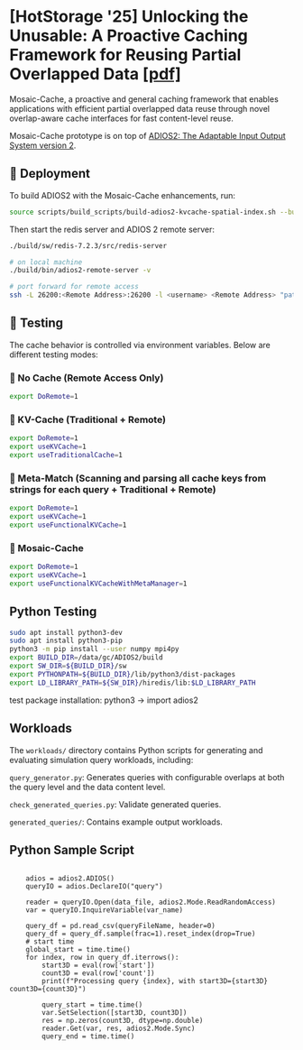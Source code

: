 # [HotStorage '25] Unlocking the Unusable: A Proactive Caching Framework for Reusing Partial Overlapped Data [[pdf]](https://dl.acm.org/doi/10.1145/3736548.3737839)

Mosaic-Cache, a proactive and general caching framework that enables applications with efficient partial overlapped data reuse through novel overlap-aware cache interfaces for fast content-level reuse.

Mosaic-Cache prototype is on top of [ADIOS2: The Adaptable Input Output System version 2](https://adios2.readthedocs.io/).

## 🚀 Deployment

To build ADIOS2 with the Mosaic-Cache enhancements, run:

```bash
source scripts/build_scripts/build-adios2-kvcache-spatial-index.sh --build
```
Then start the redis server and ADIOS 2 remote server:
```bash
./build/sw/redis-7.2.3/src/redis-server

# on local machine
./build/bin/adios2-remote-server -v

# port forward for remote access
ssh -L 26200:<Remote Address>:26200 -l <username> <Remote Address> "path_to_ADIOS2/build/bin/adios2_remote_server -v"
```
## 🧪 Testing

The cache behavior is controlled via environment variables. Below are different testing modes:

### 🔹 No Cache (Remote Access Only)

```bash
export DoRemote=1
```

### 🔹 KV-Cache (Traditional + Remote)

```bash
export DoRemote=1
export useKVCache=1
export useTraditionalCache=1
```

### 🔹 Meta-Match (Scanning and parsing all cache keys from strings for each query + Traditional + Remote)

```bash
export DoRemote=1
export useKVCache=1
export useFunctionalKVCache=1
```

### 🔹 Mosaic-Cache

```bash
export DoRemote=1
export useKVCache=1
export useFunctionalKVCacheWithMetaManager=1
```

## Python Testing

```bash
sudo apt install python3-dev
sudo apt install python3-pip
python3 -m pip install --user numpy mpi4py
export BUILD_DIR=/data/gc/ADIOS2/build
export SW_DIR=${BUILD_DIR}/sw
export PYTHONPATH=${BUILD_DIR}/lib/python3/dist-packages
export LD_LIBRARY_PATH=${SW_DIR}/hiredis/lib:$LD_LIBRARY_PATH
```
test package installation: python3 → import adios2

## Workloads
The `workloads/` directory contains Python scripts for generating and evaluating simulation query workloads, including:

`query_generator.py`: Generates queries with configurable overlaps at both the query level and the data content level.

`check_generated_queries.py`: Validate generated queries.

`generated_queries/`: Contains example output workloads.


## Python Sample Script
```python3

    adios = adios2.ADIOS()
    queryIO = adios.DeclareIO("query")

    reader = queryIO.Open(data_file, adios2.Mode.ReadRandomAccess)
    var = queryIO.InquireVariable(var_name)

    query_df = pd.read_csv(queryFileName, header=0)
    query_df = query_df.sample(frac=1).reset_index(drop=True)
    # start time
    global_start = time.time()
    for index, row in query_df.iterrows():
        start3D = eval(row['start'])
        count3D = eval(row['count'])
        print(f"Processing query {index}, with start3D={start3D} count3D={count3D}")
        
        query_start = time.time()
        var.SetSelection([start3D, count3D])
        res = np.zeros(count3D, dtype=np.double)
        reader.Get(var, res, adios2.Mode.Sync)
        query_end = time.time()
```
